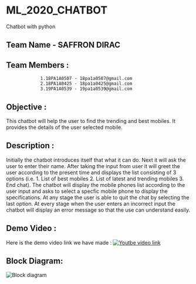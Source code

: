 # ML_2020_CHATBOT
Chatbot with python

## Team Name - SAFFRON DIRAC 
## Team Members :
                 1.18PA1A0507 - 18pa1a0507@gmail.com
                 2.18PA1A0425 - 18pa1a0425@gmail.com
                 3.19PA1A0539 - 19pa1a0539@gmail.com

## Objective :

This chatbot will help the user to find the trending and best mobiles. It provides the details of the user selected mobile.

## Description :

Initially the chatbot introduces itself that what it can do. Next it will ask the user to enter their name. After taking the input from user it will greet the user according to the present time and displays the list consisting of 3 options (i.e. 1. List of best mobiles 2. List of latest and trending mobiles 3. End chat). The chatbot will display the mobile phones list according to the user input and asks to select a specfic mobile phone to display the specifications. At any stage the user is able to quit the chat by selecting the last option. At every stage when the user enters an incorrect input the chatbot will display an error message so that the use can understand easily.

## Demo Video :

Here is the demo video link we have made :
[![Youtbe video link](https://img.youtube.com/vi/FAS2c0tEmAA/0.jpg)](https://www.youtube.com/watch?v=FAS2c0tEmAA)
## Block Diagram:
![Block diagram](file:///C:/Users/Nikhitha%20Reddy/Documents/WhatsApp%20Image%202020-10-19%20at%206.35.37%20PM.jpeg)
